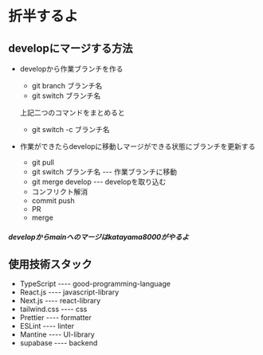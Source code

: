 # 折半するよ

## developにマージする方法
- developから作業ブランチを作る
  - git branch ブランチ名
  - git switch ブランチ名
  
  
  上記二つのコマンドをまとめると
  - git switch -c ブランチ名
  
- 作業ができたらdevelopに移動しマージができる状態にブランチを更新する
  - git pull
  - git switch ブランチ名 --- 作業ブランチに移動
  - git merge develop --- developを取り込む　
  - コンフリクト解消
  - commit push
  - PR
  - merge
 
 
 ##### developからmainへのマージはkatayama8000がやるよ
 
 
  
 
## 使用技術スタック
- TypeScript ---- good-programming-language
- React.js ---- javascript-library
- Next.js ---- react-library
- tailwind.css ---- css
- Prettier ---- formatter
- ESLint ---- linter
- Mantine ---- UI-library
- supabase ---- backend
